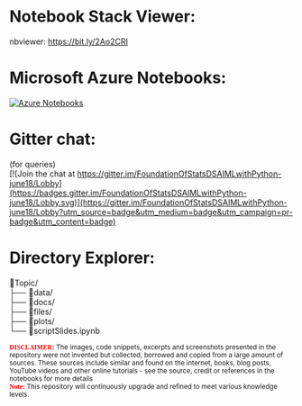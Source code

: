 # Notebook Stack Viewer:      
  
nbviewer: https://bit.ly/2Ao2CRI  

# Microsoft Azure Notebooks:
[![Azure Notebooks](https://notebooks.azure.com/launch.png)](https://notebooks.azure.com/sumendar/libraries/FoundationOfStatsDSAIML-Python)

# Gitter chat:   
(for queries)  
[![Join the chat at https://gitter.im/FoundationOfStatsDSAIMLwithPython-june18/Lobby](https://badges.gitter.im/FoundationOfStatsDSAIMLwithPython-june18/Lobby.svg)](https://gitter.im/FoundationOfStatsDSAIMLwithPython-june18/Lobby?utm_source=badge&utm_medium=badge&utm_campaign=pr-badge&utm_content=badge)
  
# Directory Explorer:      
:open_file_folder:Topic/  
├── :open_file_folder:data/  
├── :open_file_folder:docs/    
├── :open_file_folder:files/       
├── :open_file_folder:plots/   
└── :closed_book:scriptSlides.ipynb  
  
<sub><span style="color:red; font-family:Comic Sans MS">**DISCLAIMER:**</span> The images, code snippets, excerpts and screenshots presented in the repository were not invented but collected, borrowed and copied from a large amount of sources. These sources include similar and found on the internet, books, blog posts, YouTube videos and other online tutorials - see the source, credit or references in the notebooks for more details</sub>  
<sub><span style="color:red; font-family:Comic Sans MS">**Note:**</span> This repository will continuously upgrade and refined to meet various knowledge levels.</sub>    
